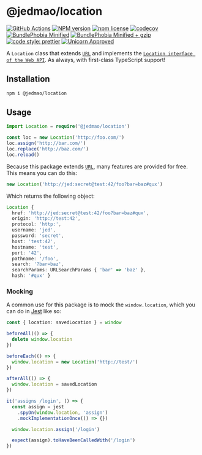 # @jedmao/location

<!-- markdownlint-disable -->
[![GitHub Actions](https://github.com/jedmao/location/workflows/master/badge.svg)](https://github.com/jedmao/location/actions)
[![NPM version](http://img.shields.io/npm/v/@jedmao/location.svg)](https://www.npmjs.org/package/@jedmao/location)
[![npm license](http://img.shields.io/npm/l/@jedmao/location.svg)](https://www.npmjs.org/package/@jedmao/location)
[![codecov](https://codecov.io/gh/jedmao/location/branch/master/graph/badge.svg)](https://codecov.io/gh/jedmao/location)
[![BundlePhobia Minified](https://badgen.net/bundlephobia/min/@jedmao/location?label=min)](https://bundlephobia.com/result?p=@jedmao/location)
[![BundlePhobia Minified + gzip](https://badgen.net/bundlephobia/minzip/@jedmao/location?label=min%2Bgzip&)](https://bundlephobia.com/result?p=@jedmao/location)
[![code style: prettier](https://img.shields.io/badge/code_style-prettier-ff69b4.svg)](https://github.com/prettier/prettier)
[![Unicorn Approved](https://img.shields.io/badge/unicorn-approved-ff69b4.svg)](https://twitter.com/sindresorhus/status/457989012528316416?ref_src=twsrc%5Etfw&ref_url=https%3A%2F%2Fwww.quora.com%2FWhat-does-the-unicorn-approved-shield-mean-in-GitHub)
<!-- markdownlint-restore -->

<!-- markdownlint-disable commands-show-output -->

A `Location` class that extends [`URL`][] and implements the [`Location interface of the Web API`](https://developer.mozilla.org/en-US/docs/Web/API/Location). As always, with first-class TypeScript support!

## Installation

```bash
npm i @jedmao/location
```

## Usage

```ts
import Location = require('@jedmao/location')

const loc = new Location('http://foo.com/')
loc.assign('http://bar.com/')
loc.replace('http://baz.com/')
loc.reload()
```

Because this package extends [`URL`][], many features are provided for free. This means you can do this:

```ts
new Location('http://jed:secret@test:42/foo?bar=baz#qux')
```

Which returns the following object:

```ts
Location {
  href: 'http://jed:secret@test:42/foo?bar=baz#qux',
  origin: 'http://test:42',
  protocol: 'http:',
  username: 'jed',
  password: 'secret',
  host: 'test:42',
  hostname: 'test',
  port: '42',
  pathname: '/foo',
  search: '?bar=baz',
  searchParams: URLSearchParams { 'bar' => 'baz' },
  hash: '#qux' }
```

### Mocking

A common use for this package is to mock the `window.location`, which you can do in [Jest](https://jestjs.io/) like so:

```ts
const { location: savedLocation } = window

beforeAll(() => {
  delete window.location
})

beforeEach(() => {
  window.location = new Location('http://test/')
})

afterAll(() => {
  window.location = savedLocation
})

it('assigns /login', () => {
  const assign = jest
    .spyOn(window.location, 'assign')
    .mockImplementationOnce(() => {})

  window.location.assign('/login')

  expect(assign).toHaveBeenCalledWith('/login')
})
```

[`url`]: https://developer.mozilla.org/en-US/docs/Web/API/URL
